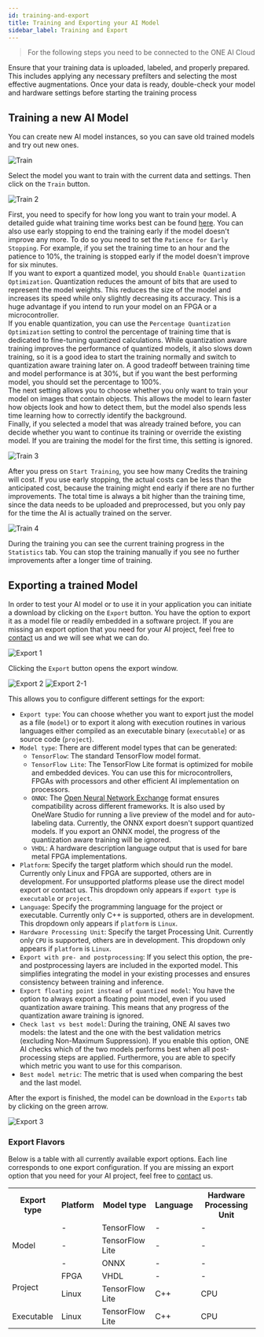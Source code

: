 ```yaml
---
id: training-and-export
title: Training and Exporting your AI Model
sidebar_label: Training and Export
---
```


> For the following steps you need to be connected to the ONE AI Cloud

Ensure that your training data is uploaded, labeled, and properly prepared. This includes applying any necessary prefilters and selecting the most effective augmentations. Once your data is ready, double-check your model and hardware settings before starting the training process

## Training a new AI Model

You can create new AI model instances, so you can save old trained models and try out new ones.

![Train](/img/ai/one_ai_plugin/getting_started/train_1.webp)

Select the model you want to train with the current data and settings. Then click on the `Train` button.

![Train 2](/img/ai/one_ai_plugin/getting_started/train_2.webp)

First, you need to specify for how long you want to train your model. A detailed guide what training time works best can be found [here](/docs/one-ai/help/choosing-parameters-guide#training). You can also use early stopping to end the training early if the model doesn't improve any more. To do so you need to set the ``Patience for Early Stopping``. For example, if you set the training time to an hour and the patience to 10%, the training is stopped early if the model doesn't improve for six minutes.  
If you want to export a quantized model, you should ``Enable Quantization Optimization``. Quantization reduces the amount of bits that are used to represent the model weights. This reduces the size of the model and increases its speed while only slightly decreasing its accuracy. This is a huge advantage if you intend to run your model on an FPGA or a microcontroller.  
If you enable quantization, you can use the ``Percentage Quantization Optimization`` setting to control the percentage of training time that is dedicated to fine-tuning quantized calculations. While quantization aware training improves the performance of quantized models, it also slows down training, so it is a good idea to start the training normally and switch to quantization aware training later on. A good tradeoff between training time and model performance is at 30%, but if you want the best performing model, you should set the percentage to 100%.  
The next setting allows you to choose whether you only want to train your model on images that contain objects. This allows the model to learn faster how objects look and how to detect them, but the model also spends less time learning how to correctly identify the background.  
Finally, if you selected a model that was already trained before, you can decide whether you want to continue its training or override the existing model. If you are training the model for the first time, this setting is ignored.

![Train 3](/img/ai/one_ai_plugin/getting_started/train_3.webp)

After you press on `Start Training`, you see how many Credits the training will cost. If you use early stopping, the actual costs can be less than the anticipated cost, because the training might end early if there are no further improvements. The total time is always a bit higher than the training time, since the data needs to be uploaded and preprocessed, but you only pay for the time the AI is actually trained on the server.

![Train 4](/img/ai/Train.png)

During the training you can see the current training progress in the ``Statistics`` tab. You can stop the training manually if you see no further improvements after a longer time of training.

## Exporting a trained Model

In order to test your AI model or to use it in your application you can initiate a download by clicking on the `Export` button. You have the option to export it as a model file or readily embedded in a software project. If you are missing an export option that you need for your AI project, feel free to [contact](/docs/contact) us and we will see what we can do.

![Export 1](/img/ai/one_ai_plugin/getting_started/export_1.png)

Clicking the `Export` button opens the export window.

![Export 2](/img/ai/one_ai_plugin/getting_started/export_2.png)
![Export 2-1](/img/ai/one_ai_plugin/getting_started/export_2-1.png)

This allows you to configure different settings for the export:
- ``Export type``: You can choose whether you want to export just the model as a file (``model``) or to export it along with execution routines in various languages either compiled as an executable binary (``executable``) or as source code (``project``).
- ``Model type``: There are different model types that can be generated:
    - ``TensorFlow``: The standard TensorFlow model format.
    - ``TensorFlow Lite``: The TensorFlow Lite format is optimized for mobile and embedded devices. You can use this for microcontrollers, FPGAs with processors and other efficient AI implementation on processors.
    - ``ONNX``: The [Open Neural Network Exchange](https://onnx.ai/) format ensures compatibility across different frameworks. It is also used by OneWare Studio for running a live preview of the model and for auto-labeling data. Currently, the ONNX export doesn't support quantized models. If you export an ONNX model, the progress of the quantization aware training will be ignored.
    - ``VHDL``: A hardware description language output that is used for bare metal FPGA implementations.
- ``Platform``: Specify the target platform which should run the model. Currently only Linux and FPGA are supported, others are in development. For unsupported platforms please use the direct model export or contact us. This dropdown only appears if ``export type`` is ``executable`` or ``project``.
- ``Language``: Specify the programming language for the project or executable. Currently only C++ is supported, others are in development. This dropdown only appears if ``platform`` is ``Linux``.
- ``Hardware Processing Unit``: Specify the target Processing Unit. Currently only ``CPU`` is supported, others are in development. This dropdown only appears if ``platform`` is ``Linux``.
- ``Export with pre- and postprocessing``: If you select this option, the pre- and postprocessing layers are included in the exported model. This simplifies integrating the model in your existing processes and ensures consistency between training and inference.
- ``Export floating point instead of quantized model``: You have the option to always export a floating point model, even if you used quantization aware training. This means that any progress of the quantization aware training is ignored.
- ``Check last vs best model``: During the training, ONE AI saves two models: the latest and the one with the best validation metrics (excluding Non-Maximum Suppression). If you enable this option, ONE AI checks which of the two models performs best when all post-processing steps are applied. Furthermore, you are able to specify which metric you want to use for this comparison.
- ``Best model metric``: The metric that is used when comparing the best and the last model.

After the export is finished, the model can be download in the `Exports` tab by clicking on the green arrow.

![Export 3](/img/ai/one_ai_plugin/getting_started/export_3.png)

### Export Flavors

Below is a table with all currently available export options. Each line corresponds to one export configuration. If you are missing an export option that you need for your AI project, feel free to [contact](/docs/contact) us.

<table>
  <tr>
    <th>Export type</th>
    <th>Platform</th>
    <th>Model type</th>
    <th>Language</th>
    <th>Hardware Processing Unit</th>
  </tr>
  <tr>
       <td rowspan="3">Model</td>
       <td>-</td>
       <td>TensorFlow</td>
       <td>-</td>
       <td>-</td>
     </tr>
  <tr>
       <td>-</td>
       <td>TensorFlow Lite</td>
       <td>-</td>
       <td>-</td>
     </tr>
  <tr>
       <td>-</td>
       <td>ONNX</td>
       <td>-</td>
       <td>-</td>
     </tr>
  <tr>
       <td rowspan="2">Project</td>
       <td>FPGA</td>
       <td>VHDL</td>
       <td>-</td>
       <td>-</td>
     </tr>
  <tr>
       <td>Linux</td>
       <td>TensorFlow Lite</td>
       <td>C++</td>
       <td>CPU</td>
     </tr>
  <tr>
       <td rowspan="1">Executable</td>
       <td>Linux</td>
       <td>TensorFlow Lite</td>
       <td>C++</td>
       <td>CPU</td>
     </tr>
</table>
